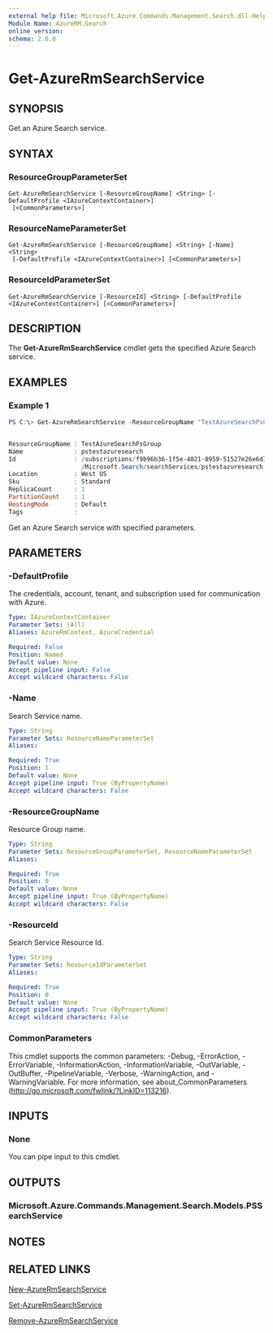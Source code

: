 ```yaml
---
external help file: Microsoft.Azure.Commands.Management.Search.dll-Help.xml
Module Name: AzureRM.Search
online version:
schema: 2.0.0
---
```


# Get-AzureRmSearchService

## SYNOPSIS
Get an Azure Search service.

## SYNTAX

### ResourceGroupParameterSet
```
Get-AzureRmSearchService [-ResourceGroupName] <String> [-DefaultProfile <IAzureContextContainer>]
 [<CommonParameters>]
```

### ResourceNameParameterSet
```
Get-AzureRmSearchService [-ResourceGroupName] <String> [-Name] <String>
 [-DefaultProfile <IAzureContextContainer>] [<CommonParameters>]
```

### ResourceIdParameterSet
```
Get-AzureRmSearchService [-ResourceId] <String> [-DefaultProfile <IAzureContextContainer>] [<CommonParameters>]
```

## DESCRIPTION
The **Get-AzureRmSearchService** cmdlet gets the specified Azure Search service.

## EXAMPLES

### Example 1
```powershell
PS C:\> Get-AzureRmSearchService -ResourceGroupName "TestAzureSearchPsGroup" -Name "pstestazuresearch"


ResourceGroupName : TestAzureSearchPsGroup
Name              : pstestazuresearch
Id                : /subscriptions/f9b96b36-1f5e-4021-8959-51527e26e6d3/resourceGroups/TestAzureSearchPsGroup/providers
                    /Microsoft.Search/searchServices/pstestazuresearch
Location          : West US
Sku               : Standard
ReplicaCount      : 1
PartitionCount    : 1
HostingMode       : Default
Tags              :
```

Get an Azure Search service with specified parameters.

## PARAMETERS

### -DefaultProfile
The credentials, account, tenant, and subscription used for communication with Azure.

```yaml
Type: IAzureContextContainer
Parameter Sets: (All)
Aliases: AzureRmContext, AzureCredential

Required: False
Position: Named
Default value: None
Accept pipeline input: False
Accept wildcard characters: False
```

### -Name
Search Service name.

```yaml
Type: String
Parameter Sets: ResourceNameParameterSet
Aliases:

Required: True
Position: 1
Default value: None
Accept pipeline input: True (ByPropertyName)
Accept wildcard characters: False
```

### -ResourceGroupName
Resource Group name.

```yaml
Type: String
Parameter Sets: ResourceGroupParameterSet, ResourceNameParameterSet
Aliases:

Required: True
Position: 0
Default value: None
Accept pipeline input: True (ByPropertyName)
Accept wildcard characters: False
```

### -ResourceId
Search Service Resource Id.

```yaml
Type: String
Parameter Sets: ResourceIdParameterSet
Aliases:

Required: True
Position: 0
Default value: None
Accept pipeline input: True (ByPropertyName)
Accept wildcard characters: False
```

### CommonParameters
This cmdlet supports the common parameters: -Debug, -ErrorAction, -ErrorVariable, -InformationAction, -InformationVariable, -OutVariable, -OutBuffer, -PipelineVariable, -Verbose, -WarningAction, and -WarningVariable.
For more information, see about_CommonParameters (http://go.microsoft.com/fwlink/?LinkID=113216).

## INPUTS

### None
You can pipe input to this cmdlet.


## OUTPUTS

### Microsoft.Azure.Commands.Management.Search.Models.PSSearchService


## NOTES

## RELATED LINKS

[New-AzureRmSearchService](./New-AzureRmSearchService.md)

[Set-AzureRmSearchService](./Set-AzureRmSearchService.md)

[Remove-AzureRmSearchService](./Remove-AzureRmSearchService.md)